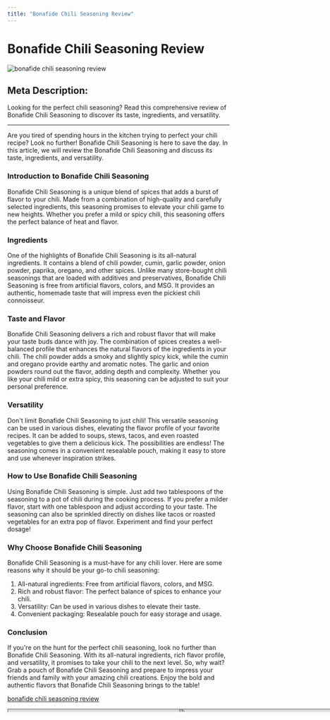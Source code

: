 ```yaml
---
title: "Bonafide Chili Seasoning Review"
---
```

# Bonafide Chili Seasoning Review


![bonafide chili seasoning review](https://images.unsplash.com/photo-1689609334590-50fb56d5394d?ixid=M3w0ODkxMTF8MHwxfHNlYXJjaHwxfHxib25hZmlkZSUyMGNoaWxpJTIwc2Vhc29uaW5nJTIwcmV2aWV3fGVufDB8fHx8MTY5MjgwNDA3OHww&ixlib=rb-4.0.3&w=512&fit=max)

## Meta Description: 

Looking for the perfect chili seasoning? Read this comprehensive review of Bonafide Chili Seasoning to discover its taste, ingredients, and versatility. 

---

Are you tired of spending hours in the kitchen trying to perfect your chili recipe? Look no further! Bonafide Chili Seasoning is here to save the day. In this article, we will review the Bonafide Chili Seasoning and discuss its taste, ingredients, and versatility.

### Introduction to Bonafide Chili Seasoning

Bonafide Chili Seasoning is a unique blend of spices that adds a burst of flavor to your chili. Made from a combination of high-quality and carefully selected ingredients, this seasoning promises to elevate your chili game to new heights. Whether you prefer a mild or spicy chili, this seasoning offers the perfect balance of heat and flavor.

### Ingredients

One of the highlights of Bonafide Chili Seasoning is its all-natural ingredients. It contains a blend of chili powder, cumin, garlic powder, onion powder, paprika, oregano, and other spices. Unlike many store-bought chili seasonings that are loaded with additives and preservatives, Bonafide Chili Seasoning is free from artificial flavors, colors, and MSG. It provides an authentic, homemade taste that will impress even the pickiest chili connoisseur.

### Taste and Flavor

Bonafide Chili Seasoning delivers a rich and robust flavor that will make your taste buds dance with joy. The combination of spices creates a well-balanced profile that enhances the natural flavors of the ingredients in your chili. The chili powder adds a smoky and slightly spicy kick, while the cumin and oregano provide earthy and aromatic notes. The garlic and onion powders round out the flavor, adding depth and complexity. Whether you like your chili mild or extra spicy, this seasoning can be adjusted to suit your personal preference.

### Versatility

Don't limit Bonafide Chili Seasoning to just chili! This versatile seasoning can be used in various dishes, elevating the flavor profile of your favorite recipes. It can be added to soups, stews, tacos, and even roasted vegetables to give them a delicious kick. The possibilities are endless! The seasoning comes in a convenient resealable pouch, making it easy to store and use whenever inspiration strikes.

### How to Use Bonafide Chili Seasoning

Using Bonafide Chili Seasoning is simple. Just add two tablespoons of the seasoning to a pot of chili during the cooking process. If you prefer a milder flavor, start with one tablespoon and adjust according to your taste. The seasoning can also be sprinkled directly on dishes like tacos or roasted vegetables for an extra pop of flavor. Experiment and find your perfect dosage!

### Why Choose Bonafide Chili Seasoning

Bonafide Chili Seasoning is a must-have for any chili lover. Here are some reasons why it should be your go-to chili seasoning:

1. All-natural ingredients: Free from artificial flavors, colors, and MSG.
2. Rich and robust flavor: The perfect balance of spices to enhance your chili.
3. Versatility: Can be used in various dishes to elevate their taste.
4. Convenient packaging: Resealable pouch for easy storage and usage.

### Conclusion

If you're on the hunt for the perfect chili seasoning, look no further than Bonafide Chili Seasoning. With its all-natural ingredients, rich flavor profile, and versatility, it promises to take your chili to the next level. So, why wait? Grab a pouch of Bonafide Chili Seasoning and prepare to impress your friends and family with your amazing chili creations. Enjoy the bold and authentic flavors that Bonafide Chili Seasoning brings to the table!

[bonafide chili seasoning review](https://foxheightspubandgrill.com/post/bonafide-chili-seasoning-review)

<iframe src='https://foxheightspubandgrill.com/post/bonafide-chili-seasoning-review' width='800' height='5'></iframe>
